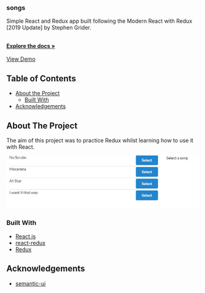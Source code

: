 <br />
<p >
  <h3>songs</h3>
   Simple React and Redux app built following the Modern React with Redux [2019 Update] by Stephen Grider.
  <p >
    <br />
    <a href="https://github.com/Anthony-Brannan/songs/"><strong>Explore the docs »</strong></a>
    <br />
    <br />
    <a href="https://anthony-brannan.github.io/songs/">View Demo</a>
  </p>
</p>

## Table of Contents

* [About the Project](#about-the-project)
  * [Built With](#built-with)
* [Acknowledgements](#acknowledgements)

## About The Project
The aim of this project was to practice Redux whilst learning how to use it with React.

![](/images/Project%20Demo.gif)
### Built With
* [React.js](https://reactjs.org/)
* [react-redux](https://github.com/reduxjs/react-redux)
* [Redux](https://redux.js.org/)

## Acknowledgements
* [semantic-ui](https://semantic-ui.com/)
